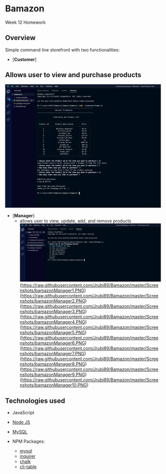 # Bamazon <a id="top"></a>
Week 12 Homework 

## Overview
Simple command line storefront with two functionalities:

* [**Customer**]
##  Allows user to view and purchase products
   ![Customer](https://raw.githubusercontent.com/Jrubi89/Bamazon/master/Screenshots/bamazonCustomer.PNG)
* [**Manager**}
	* allows user to view, update, add, and remove products
    ![Manager](https://raw.githubusercontent.com/Jrubi89/Bamazon/master/Screenshots/bamazonManager.PNG)
    (https://raw.githubusercontent.com/Jrubi89/Bamazon/master/Screenshots/bamazonManager1.PNG)
    (https://raw.githubusercontent.com/Jrubi89/Bamazon/master/Screenshots/bamazonManager2.PNG)
    (https://raw.githubusercontent.com/Jrubi89/Bamazon/master/Screenshots/bamazonManager3.PNG)
    (https://raw.githubusercontent.com/Jrubi89/Bamazon/master/Screenshots/bamazonManager4.PNG)
    (https://raw.githubusercontent.com/Jrubi89/Bamazon/master/Screenshots/bamazonManager5.PNG)
    (https://raw.githubusercontent.com/Jrubi89/Bamazon/master/Screenshots/bamazonManager6.PNG)
    (https://raw.githubusercontent.com/Jrubi89/Bamazon/master/Screenshots/bamazonManager7.PNG)
    (https://raw.githubusercontent.com/Jrubi89/Bamazon/master/Screenshots/bamazonManager8.PNG)
    (https://raw.githubusercontent.com/Jrubi89/Bamazon/master/Screenshots/bamazonManager9.PNG)
    (https://raw.githubusercontent.com/Jrubi89/Bamazon/master/Screenshots/bamazonManager10.PNG)


## Technologies used

* JavaScript
* [Node JS](https://nodejs.org/en/download/)
* [MySQL](https://dev.mysql.com/doc/refman/5.6/en/installing.html)

* NPM Packages:
	- [mysql](https://www.npmjs.com/package/mysql)
	- [inquirer](https://www.npmjs.com/package/inquirer)
	- [chalk](https://www.npmjs.com/package/chalk)
	- [cli-table](https://www.npmjs.com/package/cli-table)
